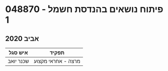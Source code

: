 # 048870 - פיתוח נושאים בהנדסת חשמל 1

## אביב 2020

| איש סגל | תפקיד |
| ---- | ---- |
| שכנר יואב | מרצה - אחראי מקצוע |

